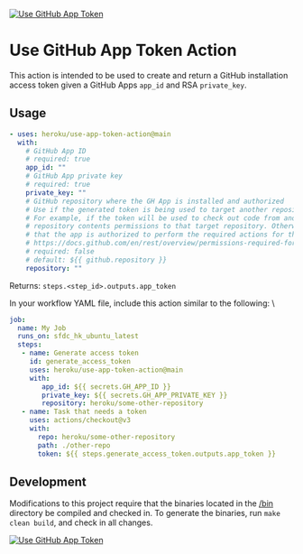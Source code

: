 [![Use GitHub App Token](https://github.com/heroku/use-app-token-action/actions/workflows/ci.yaml/badge.svg)](https://github.com/heroku/use-app-token-action/actions/workflows/ci.yaml)

# Use GitHub App Token Action

This action is intended to be used to create and return a GitHub installation access token given a GitHub Apps `app_id`
and RSA `private_key`.

## Usage

```yaml
- uses: heroku/use-app-token-action@main
  with:
    # GitHub App ID
    # required: true
    app_id: ""
    # GitHub App private key
    # required: true
    private_key: ""
    # GitHub repository where the GH App is installed and authorized
    # Use if the generated token is being used to target another repository, i.e. target is NOT the current repo.
    # For example, if the token will be used to check out code from another repository, then the app must have
    # repository contents permissions to that target repository. Otherwise, if not specified (default), it's assumed
    # that the app is authorized to perform the required actions for the current repository.
    # https://docs.github.com/en/rest/overview/permissions-required-for-github-apps?apiVersion=2022-11-28
    # required: false
    # default: ${{ github.repository }}
    repository: ""
```

Returns: `steps.<step_id>.outputs.app_token`

In your workflow YAML file, include this action similar to the following: \
  
```yaml
job:
  name: My Job
  runs_on: sfdc_hk_ubuntu_latest
  steps:
   - name: Generate access token
     id: generate_access_token
     uses: heroku/use-app-token-action@main
     with:
        app_id: ${{ secrets.GH_APP_ID }}
        private_key: ${{ secrets.GH_APP_PRIVATE_KEY }}
        repository: heroku/some-other-repository
   - name: Task that needs a token
     uses: actions/checkout@v3
     with:
       repo: heroku/some-other-repository
       path: ./other-repo
       token: ${{ steps.generate_access_token.outputs.app_token }}
```

## Development

Modifications to this project require that the binaries located in the [/bin](bin) directory be compiled and checked in.
To generate the binaries, run `make clean build`, and check in all changes.

[![Use GitHub App Token](https://github.com/heroku/use-app-token-action/actions/workflows/ci.yaml/badge.svg)](https://github.com/heroku/use-app-token-action/actions/workflows/ci.yaml)
